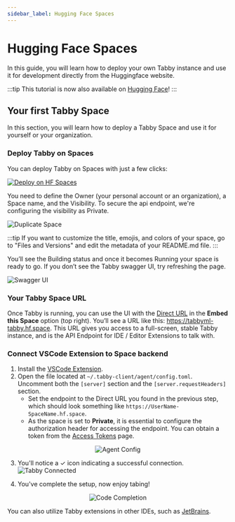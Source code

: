 ```yaml
---
sidebar_label: Hugging Face Spaces
---
```

# Hugging Face Spaces

In this guide, you will learn how to deploy your own Tabby instance and use it for development directly from the Huggingface website.

:::tip
This tutorial is now also available on [Hugging Face](https://huggingface.co/docs/hub/spaces-sdks-docker-tabby)!
:::

## Your first Tabby Space

In this section, you will learn how to deploy a Tabby Space and use it for yourself or your organization.

### Deploy Tabby on Spaces

You can deploy Tabby on Spaces with just a few clicks:

[![Deploy on HF Spaces](https://huggingface.co/datasets/huggingface/badges/raw/main/deploy-to-spaces-lg.svg)](https://huggingface.co/spaces/TabbyML/tabby-template-space?duplicate=true)

You need to define the Owner (your personal account or an organization), a Space name, and the Visibility. To secure the api endpoint, we're configuring the visibility as Private.

![Duplicate Space](./duplicate-space.png)

:::tip
If you want to customize the title, emojis, and colors of your space, go to "Files and Versions" and edit the metadata of your README.md file.
:::

You’ll see the Building status and once it becomes Running your space is ready to go. If you don’t see the Tabby swagger UI, try refreshing the page.

![Swagger UI](./swagger-ui.png)

### Your Tabby Space URL
Once Tabby is running, you can use the UI with the <u>Direct URL</u> in the **Embed this Space** option (top right).
You’ll see a URL like this: https://tabbyml-tabby.hf.space. This URL gives you access to a full-screen, stable Tabby instance, and is the API Endpoint for IDE / Editor Extensions to talk with.

### Connect VSCode Extension to Space backend
1. Install the [VSCode Extension](https://marketplace.visualstudio.com/items?itemName=TabbyML.vscode-tabby).
2. Open the file located at `~/.tabby-client/agent/config.toml`. Uncomment both the `[server]` section and the `[server.requestHeaders]` section.
   * Set the endpoint to the Direct URL you found in the previous step, which should look something like `https://UserName-SpaceName.hf.space`.
   * As the space is set to **Private**, it is essential to configure the authorization header for accessing the endpoint. You can obtain a token from the [Access Tokens](https://huggingface.co/settings/tokens) page.

<center>

![Agent Config](./agent-config.png)

</center>

3. You'll notice a ✓ icon indicating a successful connection.
![Tabby Connected](./tabby-connected.png)

4. You've complete the setup, now enjoy tabing!

<center>

![Code Completion](./code-completion.png)

</center>

You can also utilize Tabby extensions in other IDEs, such as [JetBrains](https://plugins.jetbrains.com/plugin/22379-tabby).
